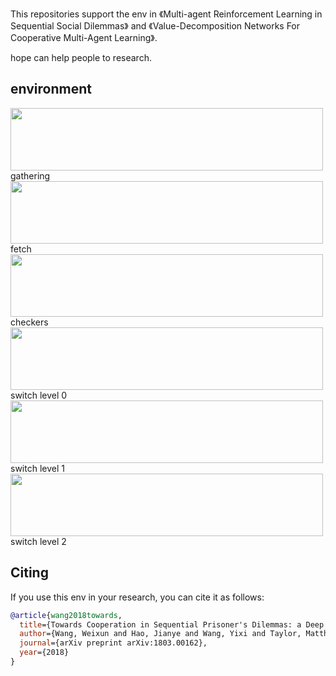 This repositories support the env in 《Multi-agent Reinforcement Learning in Sequential Social Dilemmas》 and 《Value-Decomposition Networks For Cooperative Multi-Agent Learning》.

hope can help people to research.


## environment
<img src="/gif/gathering.gif" width="500" height="100"/>
gathering

<img src="/gif/fetch.gif" width="500" height="100"/>
fetch

<img src="/gif/checkers.gif" width="500" height="100"/>
checkers

<img src="/gif/switchlevel0.gif" width="500" height="100"/>
switch level 0

<img src="/gif/switchlevel1.gif" width="500" height="100"/>
switch level 1

<img src="/gif/switchlevel2.gif" width="500" height="100"/>
switch level 2

## Citing
If you use this env in your research, you can cite it as follows:
```bibtex
@article{wang2018towards,
  title={Towards Cooperation in Sequential Prisoner's Dilemmas: a Deep Multiagent Reinforcement Learning Approach},
  author={Wang, Weixun and Hao, Jianye and Wang, Yixi and Taylor, Matthew},
  journal={arXiv preprint arXiv:1803.00162},
  year={2018}
}
```



